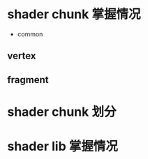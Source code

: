 # shader chunk 掌握情况

* common<!-- 有点多 暂时不写 -->

## vertex


## fragment


# shader chunk 划分


# shader lib 掌握情况



<!--
- [x] depth

- [x] normal

- [ ] basic

- [ ] lambert

- [ ] phong

- [ ] particle_basic

- [ ] dashed

- [ ] depthRGBA
 -->